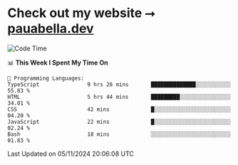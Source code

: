 # Check out my website ⭢ [pauabella.dev](https://pauabella.dev)

<!--START_SECTION:waka-->
![Code Time](http://img.shields.io/badge/Code%20Time-3%2C857%20hrs%206%20mins-blue)

📊 **This Week I Spent My Time On** 

```text
💬 Programming Languages: 
TypeScript               9 hrs 26 mins       ██████████████░░░░░░░░░░░   55.83 % 
HTML                     5 hrs 44 mins       █████████░░░░░░░░░░░░░░░░   34.01 % 
CSS                      42 mins             █░░░░░░░░░░░░░░░░░░░░░░░░   04.20 % 
JavaScript               22 mins             █░░░░░░░░░░░░░░░░░░░░░░░░   02.24 % 
Bash                     18 mins             ░░░░░░░░░░░░░░░░░░░░░░░░░   01.83 % 
```


 Last Updated on 05/11/2024 20:06:08 UTC
<!--END_SECTION:waka-->
